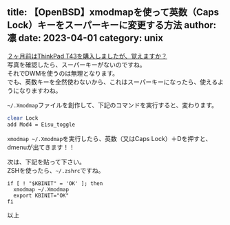 title: 【OpenBSD】xmodmapを使って英数（Caps Lock）キーをスーパーキーに変更する方法
author: 凛
date: 2023-04-01
category: unix
----
[２ヶ月前はThinkPad T43を購入しましたが、覚えますか？](/blog/thinkpad-t43-ssd-install-way.xhtml)\
写真を確認したら、スーパーキーがないのですね。\
それでDWMを使うのは無理となります。\
でも、英数キーを全然使わないから、これはスーパーキーになったら、使えるようになりますわね。

`~/.Xmodmap`ファイルを創作して、下記のコマンドを実行すると、変わります。

```sh
clear Lock
add Mod4 = Eisu_toggle
```

`xmodmap ~/.Xmodmap`を実行したら、英数（又はCaps Lock）＋Dを押すと、dmenuが出てきます！！

次は、下記を貼って下さい。\
ZSHを使ったら、`~/.zshrc`ですね。

```
if [ ! "$KBINIT" = 'OK' ]; then
  xmodmap ~/.Xmodmap
  export KBINIT="OK"
fi
```

以上
